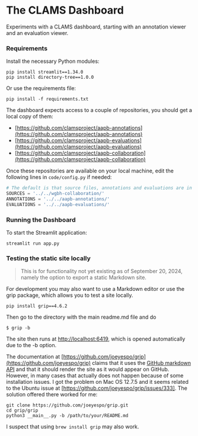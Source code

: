 # The CLAMS Dashboard

Experiments with a CLAMS dashboard, starting with an annotation viewer and an evaluation viewer.


### Requirements

Install the necessary Python modules:

```shell
pip install streamlit==1.34.0
pip install directory-tree==1.0.0
```

Or use the requirements file:

```shell
pip install -f requirements.txt
```

The dashboard expects access to a couple of repositories, you should get a local copy of them:

<!--
<img src="docs/workflows/dashboard-annotations.png" width=500>
<img src="docs/workflows/dashboard-evaluation.png" width=500>
-->

- [https://github.com/clamsproject/aapb-annotations](https://github.com/clamsproject/aapb-annotations)
- [https://github.com/clamsproject/aapb-evaluations](https://github.com/clamsproject/aapb-evaluations)
- [https://github.com/clamsproject/aapb-collaboration](https://github.com/clamsproject/aapb-collaboration)

Once these repositories are available on your local machine, edit the following lines in `code/config.py` if needed:

```python
# The default is that source files, annotations and evaluations are in a sister repository.
SOURCES = '../../wgbh-collaboration/'
ANNOTATIONS = '../../aapb-annotations/'
EVALUATIONS = '../../aapb-evaluations/'
```


### Running the Dashboard

To start the Streamlit application:

```shell
streamlit run app.py
```


### Testing the static site locally

> This is for functionality not yet existing as of September 20, 2024, namely the option to export a static Markdown site.

For development you may also want to use a Markdown editor or use the grip package, which allows you to test a site locally.

```shell
pip install grip==4.6.2
```

Then go to the directory with the main readme.md file and do

```shell
$ grip -b
```

The site then runs at [http://localhost:6419](http://localhost:6419), which is opened automatically due to the -b option.

The documentation at [https://github.com/joeyespo/grip](https://github.com/joeyespo/grip) claims that it uses the [GitHub markdown API](https://developer.github.com/v3/markdown) and that it should render the site as it would appear on GitHub. However, in many cases that actually does not happen because of some installation issues. I got the problem on Mac OS 12.7.5 and it seems related to the Ubuntu issue at [https://github.com/joeyespo/grip/issues/333]. The solution offered there worked for me:

```shell
git clone https://github.com/joeyespo/grip.git
cd grip/grip
python3 __main__.py -b /path/to/your/README.md
```

I suspect that using `brew install grip` may also work.
